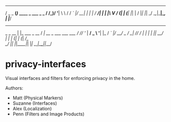    ___      _                       
  / _ \_ __(_)_   ____ _  ___ _   _ 
 / /_)/ '__| \ \ / / _` |/ __| | | |
/ ___/| |  | |\ V / (_| | (__| |_| |
\/    |_|  |_| \_/ \__,_|\___|\__, |
                              |___/ 
  _____       _             __                     
  \_   \_ __ | |_ ___ _ __ / _| __ _  ___ ___  ___ 
   / /\/ '_ \| __/ _ \ '__| |_ / _` |/ __/ _ \/ __|
/\/ /_ | | | | ||  __/ |  |  _| (_| | (_|  __/\__ \
\____/ |_| |_|\__\___|_|  |_|  \__,_|\___\___||___/

privacy-interfaces
==================

Visual interfaces and filters for enforcing privacy in the home.

Authors: 
* Matt (Physical Markers)
* Suzanne (Interfaces)
* Alex (Localization)
* Penn (Filters and Image Products)
